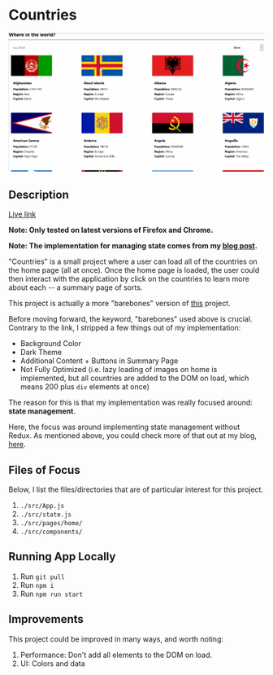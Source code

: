 # Countries

![Demo](./countries.gif)

## Description

[Live link](https://bryg217.github.io/countries/)

**Note: Only tested on latest versions of Firefox and Chrome.**

**Note: The implementation for managing state comes from my [blog post](https://bryg217.github.io/bryans-blog/posts/2-state/).**

"Countries" is a small project where a user can load all of the countries
on the home page (all at once).  Once the home page is loaded, the user could
then interact with the application by click on the countries to learn more
about each -- a summary page of sorts.

This project is actually a more "barebones" version of
[this](https://www.frontendmentor.io/challenges/rest-countries-api-with-color-theme-switcher-5cacc469fec04111f7b848ca)
project.

Before moving forward, the keyword, "barebones" used above is crucial.
Contrary to the link, I stripped a few things out of my implementation:

* Background Color
* Dark Theme
* Additional Content + Buttons in Summary Page
* Not Fully Optimized (i.e. lazy loading of images on home is implemented, but all countries are added to the DOM on load, which means 200 plus `div` elements at once)

The reason for this is that my implementation was really focused around:  **state management**.

Here, the focus was around implementing state management without Redux.  As mentioned above, you could check more of that out at my blog, [here](https://bryg217.github.io/bryans-blog/posts/2-state/).

## Files of Focus

Below, I list the files/directories that are of particular interest for this project.

1. `./src/App.js`
2. `./src/state.js`
3. `./src/pages/home/`
4. `./src/components/`

## Running App Locally

1. Run `git pull`
2. Run `npm i`
3. Run `npm run start`

## Improvements

This project could be improved in many ways, and worth noting:

1. Performance: Don't add all elements to the DOM on load.
2. UI: Colors and data